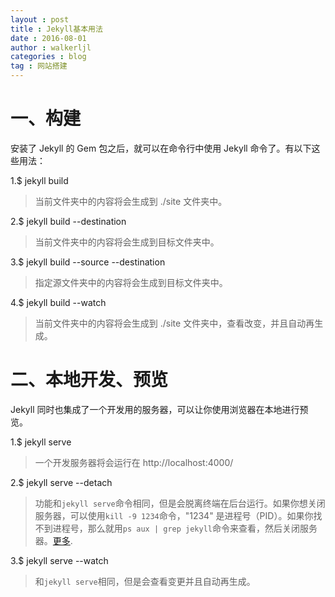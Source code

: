 ```yaml
---
layout : post
title : Jekyll基本用法
date : 2016-08-01
author : walkerljl
categories : blog
tag : 网站搭建
---
```

# 一、构建
安装了 Jekyll 的 Gem 包之后，就可以在命令行中使用 Jekyll 命令了。有以下这些用法：
 
1.$ jekyll build

>当前文件夹中的内容将会生成到 ./site 文件夹中。

2.$ jekyll build --destination <destination>

>当前文件夹中的内容将会生成到目标文件夹<destination>中。

3.$ jekyll build --source <source> --destination <destination>

>指定源文件夹<source>中的内容将会生成到目标文件夹<destination>中。

4.$ jekyll build --watch

>当前文件夹中的内容将会生成到 ./site 文件夹中，查看改变，并且自动再生成。

# 二、本地开发、预览
Jekyll 同时也集成了一个开发用的服务器，可以让你使用浏览器在本地进行预览。

1.$ jekyll serve

>一个开发服务器将会运行在 http://localhost:4000/

2.$ jekyll serve --detach

>功能和`jekyll serve`命令相同，但是会脱离终端在后台运行。如果你想关闭服务器，可以使用`kill -9 1234`命令，"1234" 是进程号（PID）。如果你找不到进程号，那么就用`ps aux | grep jekyll`命令来查看，然后关闭服务器。[更多](http://unixhelp.ed.ac.uk/shell/jobz5.html).

3.$ jekyll serve --watch

>和`jekyll serve`相同，但是会查看变更并且自动再生成。
	